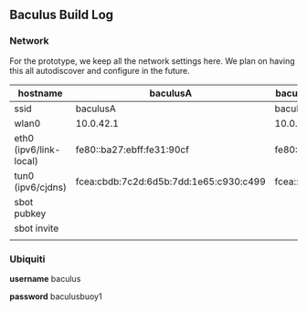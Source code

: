## Baculus Build Log

### Network

For the prototype, we keep all the network settings here. We plan on having this all autodiscover and configure in the future.

| hostname               | baculusA                               | baculusB  | baculusC  |
| ---------------------- | -------------------------------------- | --------- | --------- |
| ssid                   | baculusA                               | baculusB  | baculusC  |
| wlan0                  | 10.0.42.1                              | 10.0.42.1 | 10.0.42.1 |
| eth0 (ipv6/link-local) | fe80::ba27:ebff:fe31:90cf              | fe80::?   | fe80::    |
| tun0 (ipv6/cjdns)      | fcea:cbdb:7c2d:6d5b:7dd:1e65:c930:c499 | fcea::?   | fcea::?   |
| sbot pubkey            |                                        |           |           |
| sbot invite            |                                        |           |           |
|                        |                                        |           |           |

### Ubiquiti

**username** baculus

**password** baculusbuoy1